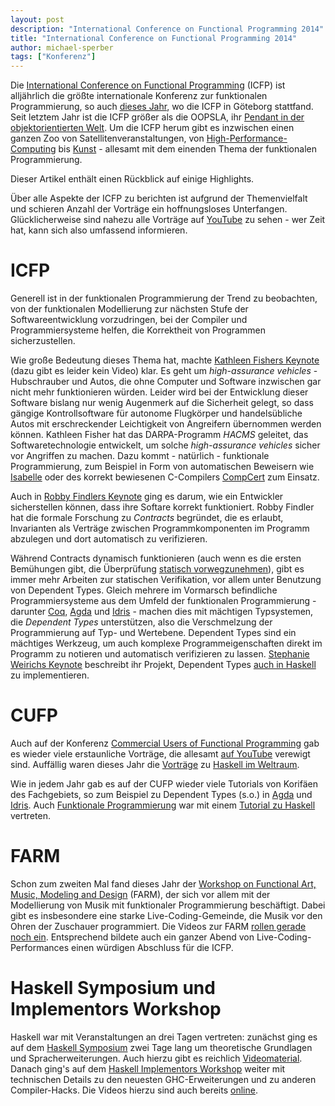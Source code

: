 ```yaml
---
layout: post
description: "International Conference on Functional Programming 2014"
title: "International Conference on Functional Programming 2014"
author: michael-sperber
tags: ["Konferenz"]
---
```


Die [International Conference on Functional
Programming](http://icfpconference.org/) (ICFP) ist alljährlich die
größte internationale Konferenz zur funktionalen Programmierung, so
auch [dieses Jahr](http://icfpconference.org/icfp2014/program.html),
wo die ICFP in Göteborg stattfand.  Seit letztem Jahr ist die ICFP
größer als die OOPSLA, ihr [Pendant in der objektorientierten
Welt](http://oopsla.org/).  Um die ICFP herum gibt es inzwischen einen
ganzen Zoo von Satellitenveranstaltungen, von
[High-Performance-Computing](https://sites.google.com/site/fhpcworkshops/)
bis [Kunst](http://functional-art.org/) - allesamt mit dem einenden
Thema der funktionalen Programmierung.

Dieser Artikel enthält einen Rückblick auf einige Highlights.

<!-- more start -->

Über alle Aspekte der ICFP zu berichten ist aufgrund der
Themenvielfalt und schieren Anzahl der Vorträge ein hoffnungsloses
Unterfangen.  Glücklicherweise sind nahezu alle Vorträge auf
[YouTube](https://www.youtube.com/channel/UCP9g4dLR7xt6KzCYntNqYcw/playlists)
zu sehen - wer Zeit hat, kann sich also umfassend informieren.

# ICFP

Generell ist in der funktionalen Programmierung der Trend zu
beobachten, von der funktionalen Modellierung zur nächsten Stufe der
Softwareentwicklung vorzudringen, bei der Compiler und
Programmiersysteme helfen, die Korrektheit von Programmen
sicherzustellen.

Wie große Bedeutung dieses Thema hat, machte [Kathleen Fishers
Keynote](http://dl.acm.org/citation.cfm?id=2628165&CFID=431100116&CFTOKEN=10660488)
(dazu gibt es leider kein Video) klar.  Es geht um *high-assurance
vehicles* - Hubschrauber und Autos, die ohne Computer und Software
inzwischen gar nicht mehr funktionieren würden.  Leider wird bei der
Entwicklung dieser Software bislang nur wenig Augenmerk auf die
Sicherheit gelegt, so dass gängige Kontrollsoftware für autonome
Flugkörper und handelsübliche Autos mit erschreckender Leichtigkeit
von Angreifern übernommen werden können.  Kathleen Fisher hat das
DARPA-Programm *HACMS* geleitet, das Softwaretechnologie entwickelt,
um solche *high-assurance vehicles* sicher vor Angriffen zu machen.
Dazu kommt - natürlich - funktionale Programmierung, zum Beispiel in
Form von automatischen Beweisern wie
[Isabelle](http://isabelle.in.tum.de/) oder des korrekt bewiesenen
C-Compilers [CompCert](http://compcert.inria.fr/) zum Einsatz.

Auch in [Robby Findlers
Keynote](https://www.youtube.com/watch?v=gXTbMPVFP1M&index=12&list=PL4UWOFngo5DVBqifWX6ZlXJ7idxWaOP69)
ging es darum, wie ein Entwickler sicherstellen können, dass ihre
Softare korrekt funktioniert.  Robby Findler hat die formale Forschung
zu *Contracts* begründet, die es erlaubt, Invarianten als Verträge
zwischen Programmkomponenten im Programm abzulegen und dort
automatisch zu verifizieren.

Während Contracts dynamisch funktionieren (auch wenn es die ersten
Bemühungen gibt, die Überprüfung [statisch
vorwegzunehmen](https://www.youtube.com/watch?v=o2VE4WwW6sA)), gibt es
immer mehr Arbeiten zur statischen Verifikation, vor allem unter
Benutzung von Dependent Types.  Gleich mehrere im Vormarsch
befindliche Programmiersysteme aus dem Umfeld der funktionalen
Programmierung - darunter [Coq](http://coq.inria.fr/),
[Agda](http://wiki.portal.chalmers.se/agda/) und
[Idris](http://idris-lang.org/) - machen dies mit mächtigen
Typsystemen, die *Dependent Types* unterstützen, also die
Verschmelzung der Programmierung auf Typ- und Wertebene.  Dependent
Types sind ein mächtiges Werkzeug, um auch komplexe
Programmeigenschaften direkt im Programm zu notieren und automatisch
verifizieren zu lassen.  [Stephanie Weirichs
Keynote](https://www.youtube.com/watch?v=rhWMhTjQzsU) beschreibt ihr
Projekt, Dependent Types [auch in
Haskell](https://ghc.haskell.org/trac/ghc/wiki/DependentHaskell) zu
implementieren.

# CUFP

Auch auf der Konferenz [Commercial Users of Functional
Programming](http://cufp.org/2014/) gab es wieder viele erstaunliche
Vorträge, die allesamt [auf
YouTube](https://www.youtube.com/watch?v=CVcyA16KWw4&list=PL4UWOFngo5DVRnB4OBL1Oi6pzEeHhaI01)
verewigt sind.  Auffällig waren dieses Jahr die
[Vorträge](https://www.youtube.com/watch?v=Wu8eJh6OqhI) zu [Haskell im
Weltraum](https://www.youtube.com/watch?v=QpRGe5d3ouo).

Wie in jedem Jahr gab es auf der CUFP wieder viele Tutorials von
Korifäen des Fachgebiets, so zum Beispiel zu Dependent Types (s.o.) in
[Agda](http://cufp.org/2014/t1-ulf-norell-programming-with-dependent-types.html)
und
[Idris](http://cufp.org/2014/t5-edwin-brady-idris-practical-software-verification-with-Dependent-types.html).
Auch [Funktionale
Programmierung](http://funktionale-programmierung.de/) war mit einem
[Tutorial zu
Haskell](http://cufp.org/2014/t2-stefan-wehr-haskell-in-the-real-world.html)
vertreten.

# FARM

Schon zum zweiten Mal fand dieses Jahr der [Workshop on Functional
Art, Music, Modeling and Design](http://functional-art.org/) (FARM),
der sich vor allem mit der Modellierung von Musik mit funktionaler
Programmierung beschäftigt.  Dabei gibt es insbesondere eine starke
Live-Coding-Gemeinde, die Musik vor den Ohren der Zuschauer
programmiert.  Die Videos zur FARM [rollen gerade noch
ein](https://www.youtube.com/channel/UCf7H_pjnsMB3FQyf_mUXBAA).
Entsprechend bildete auch ein ganzer Abend von
Live-Coding-Performances einen würdigen Abschluss für die ICFP.

# Haskell Symposium und Implementors Workshop

Haskell war mit Veranstaltungen an drei Tagen vertreten: zunächst
ging es auf dem
[Haskell Symposium](http://www.haskell.org/haskell-symposium/2014/) zwei
Tage lang um theoretische Grundlagen und Spracherweiterungen. Auch hierzu
gibt es reichlich
[Videomaterial](https://www.youtube.com/playlist?list=PL4UWOFngo5DXuUiMCNumrFhaDfMx54QgV).
Danach ging's auf dem
[Haskell Implementors Workshop](http://www.haskell.org/haskellwiki/HaskellImplementorsWorkshop/2014)
weiter mit technischen Details zu den neuesten GHC-Erweiterungen und zu
anderen Compiler-Hacks. Die Videos hierzu sind auch bereits
[online](https://www.youtube.com/playlist?list=PL4UWOFngo5DW6nKDjK0UB5Oy9zmdWdo7K).

<!-- more end -->
